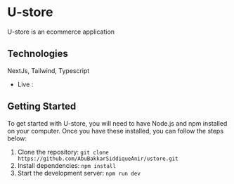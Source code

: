 # U-store

U-store is an ecommerce application

## Technologies

NextJs, Tailwind, Typescript

 - Live :

## Getting Started

To get started with U-store, you will need to have Node.js and npm installed on your computer. Once you have these installed, you can follow the steps below:

1. Clone the repository: `git clone https://github.com/AbuBakkarSiddiqueAnir/ustore.git`
2. Install dependencies: `npm install`
3. Start the development server: `npm run dev`




